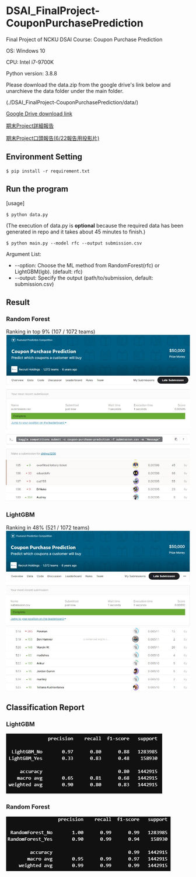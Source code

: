 # DSAI_FinalProject-CouponPurchasePrediction
Final Project of NCKU DSAI Course: Coupon Purchase Prediction

OS: Windows 10

CPU: Intel i7-9700K

Python version: 3.8.8

Please download the data.zip from the google drive's link below and unarchieve the data folder under the main folder.

(./DSAI_FinalProject-CouponPurchasePrediction/data/)

[Google Drive download link](https://drive.google.com/file/d/19uqDb53Mo1mdgefnp24-GfvVTPTG-Z80/view?usp=sharing)

[期末Project詳細報告](https://docs.google.com/document/d/1RT6mosSeknuJ0tAtgALxZS4BoPC5sGvSbj0iDR5L0bM/edit?usp=sharing)

[期末Project口頭報告(6/22報告用投影片)](https://docs.google.com/presentation/d/19A5Q2RBud5VqRUNrgjsPhrZPpTVjT7bFELohMThaJr4/edit?usp=sharing)
## Environment Setting
```
$ pip install -r requirement.txt
```
## Run the program
[usage] 
```
$ python data.py
```
(The execution of data.py is **optional** because the required data has been generated in repo and it takes about 45 minutes to finish.)
```
$ python main.py --model rfc --output submission.csv
```
Argument List:
* --option: Choose the ML method from RandomForest(rfc) or LightGBM(lgb). (default: rfc)
* --output: Specify the output (path/to/submission, default: submission.csv)

## Result
### Random Forest
Ranking in top 9% (107 / 1072 teams)
![image](https://github.com/chihyu1206/DSAI_FinalProject-CouponPurchasePrediction/blob/main/Result/RandomForest.jpg)
![image](https://github.com/chihyu1206/DSAI_FinalProject-CouponPurchasePrediction/blob/main/Result/RandomForestRanking.jpg)

### LightGBM
Ranking in 48% (521 / 1072 teams)
![image](https://github.com/chihyu1206/DSAI_FinalProject-CouponPurchasePrediction/blob/main/Result/LightGBM.jpg)
![image](https://github.com/chihyu1206/DSAI_FinalProject-CouponPurchasePrediction/blob/main/Result/LightGBMranking.jpg)

## Classification Report
### LightGBM
![image](https://github.com/chihyu1206/DSAI_FinalProject-CouponPurchasePrediction/blob/main/Result/LightGBM_ClassificationReport.jpg)

### Random Forest
![image](https://github.com/chihyu1206/DSAI_FinalProject-CouponPurchasePrediction/blob/main/Result/RandomForest_ClassificationReport.jpg)
